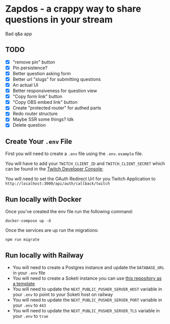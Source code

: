 # Zapdos - a crappy way to share questions in your stream

Bad q&a app

## TODO

- [x] "remove pin" button
- [x] Pin persistence?
- [x] Better question asking form
- [x] Better url "slugs" for submitting questions
- [x] An actual UI
- [x] Better responsiveness for question view
- [x] "Copy form link" button
- [x] "Copy OBS embed link" button
- [x] Create "protected router" for authed parts
- [x] Redo router structure
- [x] Maybe SSR some things? Idk
- [x] Delete question

## Create Your `.env` File
First you will need to create a `.env` file using the `.env.example` file.

You will have to add your `TWITCH_CLIENT_ID` and `TWITCH_CLIENT_SECRET` which can be found in the [Twitch Developer Console](https://dev.twitch.tv/console);

You will need to set the OAuth Redirect Url for you Twitch Application to `http://localhost:3000/api/auth/callback/twitch`

## Run locally with Docker
Once you've created the env file run the following command:
```
docker-compose up -d
```

Once the services are up run the migrations:
```
npm run migrate
```

## Run locally with Railway
- You will need to create a Postgres instance and update the `DATABASE_URL` in your `.env` file
- You will need to create a Soketi instance you can use [this repository as a template](https://github.com/l0gicgate/zapdos-soketi)
- You will need to update the `NEXT_PUBLIC_PUSHER_SERVER_HOST` variable in your `.env` to point to your Soketi host on railway
- You will need to update the `NEXT_PUBLIC_PUSHER_SERVER_PORT` variable in your `.env` to `443`
- You will need to update the `NEXT_PUBLIC_PUSHER_SERVER_TLS` variable in your `.env` to `true`